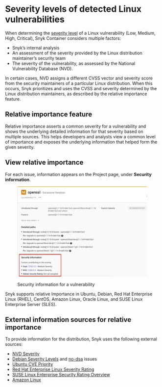 # Severity levels of detected Linux vulnerabilities

When determining the [severity level](../../prioritize-your-issues/severity-levels.md) of a Linux vulnerability (Low, Medium, High, Critical), Snyk Container considers multiple factors:

* Snyk’s internal analysis
* An assessment of the severity provided by the Linux distribution maintainer’s security team
* The severity of the vulnerability, as assessed by the National Vulnerability Database (NVD).

In certain cases, NVD assigns a different CVSS vector and severity score from the security maintainers of a particular Linux distribution. When this occurs, Snyk prioritizes and uses the CVSS and severity determined by the Linux distribution maintainers, as described by the relative importance feature.

## Relative importance feature

Relative importance asserts a common severity for a vulnerability and shows the underlying detailed information for that severity based on multiple sources. This helps developers and analysts view a common level of importance and exposes the underlying information that helped form the given severity.&#x20;

## View relative importance

For each issue, information appears on the Project page, under **Security information**.

<figure><img src="../../../.gitbook/assets/security_info.png" alt=""><figcaption><p>Security information for a vulnerability</p></figcaption></figure>

Snyk supports relative Importance in Ubuntu, Debian, Red Hat Enterprise Linux (RHEL), CentOS, Amazon Linux, Oracle Linux, and SUSE Linux Enterprise Server (SLES).

## External information sources for relative importance

To provide information for the distribution, Snyk uses the following external sources:

* [NVD Severity](https://nvd.nist.gov/vuln)
* [Debian Severity Levels](https://security-team.debian.org/security\_tracker.html#severity-levels) and [no-dsa](https://security-team.debian.org/security\_tracker.html#issues-not-warranting-a-security-advisory) issues
* [Ubuntu CVE Priority](https://people.canonical.com/\~ubuntu-security/priority.html)
* [Red Hat Enterprise Linux Severity Rating](https://access.redhat.com/security/updates/classification)
* [SUSE Linux Enterprise Security Rating Overview](https://www.suse.com/support/security/rating/)
* [Amazon Linux](https://alas.aws.amazon.com/alas2.html)
